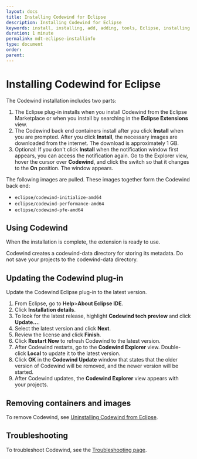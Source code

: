 ```yaml
---
layout: docs
title: Installing Codewind for Eclipse
description: Installing Codewind for Eclipse
keywords: install, installing, add, adding, tools, Eclipse, installing Codewind for Eclipse
duration: 1 minute
permalink: mdt-eclipse-installinfo
type: document
order: 
parent: 
---
```


# Installing Codewind for Eclipse

The Codewind installation includes two parts:
1. The Eclipse plug-in installs when you install Codewind from the Eclipse Marketplace or when you install by searching in the **Eclipse Extensions** view.
2. The Codewind back end containers install after you click **Install** when you are prompted. After you click **Install**, the necessary images are downloaded from the internet. The download is approximately 1 GB.
3. Optional: If you don't click **Install** when the notification window first appears, you can access the notification again. Go to the Explorer view, hover the cursor over **Codewind**, and click the switch so that it changes to the **On** position. The window appears.

The following images are pulled. These images together form the Codewind back end:
- `eclipse/codewind-initialize-amd64`
- `eclipse/codewind-performance-amd64`
- `eclipse/codewind-pfe-amd64`

## Using Codewind
When the installation is complete, the extension is ready to use.

Codewind creates a codewind-data directory for storing its metadata. Do not save your projects to the codewind-data directory. 

## Updating the Codewind plug-in
Update the Codewind Eclipse plug-in to the latest version.
1. From Eclipse, go to **Help**>**About Eclipse IDE**.
2. Click **Installation details**.
3. To look for the latest release, highlight **Codewind tech preview** and click **Update...**.
4. Select the latest version and click **Next**.
5. Review the license and click **Finish**.
6. Click **Restart Now** to refresh Codewind to the latest version.
7. After Codewind restarts, go to the **Codewind Explorer** view. Double-click **Local** to update it to the latest version.
8. Click **OK** in the **Codewind Update** window that states that the older version of Codewind will be removed, and the newer version will be started.
9. After Codewind updates, the **Codewind Explorer** view appears with your projects.

## Removing containers and images
To remove Codewind, see [Uninstalling Codewind from Eclipse](mdteclipseuninstall.html).

## Troubleshooting
To troubleshoot Codewind, see the [Troubleshooting page](troubleshooting.html).